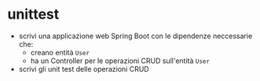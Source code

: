 # unittest
- scrivi una applicazione web Spring Boot con le dipendenze neccessarie che:
    - creano entità `User`
    - ha un Controller per le operazioni CRUD sull'entità `User`
- scrivi gli unit test delle operazioni CRUD
